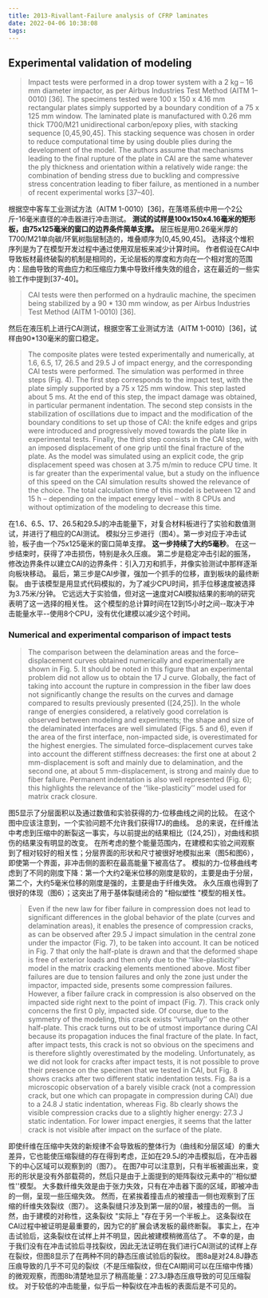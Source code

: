 ```yaml
---
title: 2013-Rivallant-Failure analysis of CFRP laminates
date: 2022-04-06 10:38:08
tags:
---
```


## Experimental validation of modeling

>Impact tests were performed in a drop tower system with a 2 kg – 16 mm diameter impactor, as per Airbus Industries Test Method (AITM 1–0010) [36].
>The specimens tested were 100 x 150 x 4.16 mm rectangular plates simply supported by a boundary condition of a 75 x 125 mm window.
>The laminated plate is manufactured with 0.26 mm thick T700/M21 unidirectional carbon/epoxy plies, with stacking sequence [0,45,90,45].
>This stacking sequence was chosen in order to reduce computational time by using double plies during the development of the model.
>The authors assume that mechanisms leading to the final rupture of the plate in CAI are the same whatever the ply thickness and orientation within a relatively wide range: the combination of bending stress due to buckling and compressive stress concentration leading to fiber failure, as mentioned in a number of recent experimental works [37–40].

根据空中客车工业测试方法（AITM 1-0010）[36]，在落塔系统中用一个2公斤-16毫米直径的冲击器进行冲击测试。
**测试的试样是100x150x4.16毫米的矩形板，由75x125毫米的窗口的边界条件简单支撑。**
层压板是用0.26毫米厚的T700/M21单向碳/环氧树脂层制造的，堆叠顺序为[0,45,90,45]。
选择这个堆积序列是为了在模型开发过程中通过使用双层板来减少计算时间。
作者假设在CAI中导致板材最终破裂的机制是相同的，无论层板的厚度和方向在一个相对宽的范围内：屈曲导致的弯曲应力和压缩应力集中导致纤维失效的组合，这在最近的一些实验工作中提到[37-40]。

>CAI tests were then performed on a hydraulic machine, the specimen being stabilized by a 90 * 130 mm window, as per Airbus Industries Test Method (AITM 1-0010) [36].

然后在液压机上进行CAI测试，根据空客工业测试方法（AITM 1-0010）[36]，试样由90*130毫米的窗口稳定。

>The composite plates were tested experimentally and numerically, at 1.6, 6.5, 17, 26.5 and 29.5 J of impact energy, and the corresponding CAI tests were performed.
>The simulation was performed in three steps (Fig. 4). The first step corresponds to the impact test, with the plate simply supported by a 75 x 125 mm window.
>This step lasted about 5 ms.
>At the end of this step, the impact damage was obtained, in particular permanent indentation.
>The second step consists in the stabilization of oscillations due to impact and the modification of the boundary conditions to set up those of CAI: the knife edges and grips were introduced and progressively moved towards the plate like in experimental tests.
>Finally, the third step consists in the CAI step, with an imposed displacement of one grip until the final fracture of the plate.
>As the model was simulated using an explicit code, the grip displacement speed was chosen at 3.75 m/min to reduce CPU time.
>It is far greater than the experimental value, but a study on the influence of this speed on the CAI simulation results showed the relevance of the choice.
>The total calculation time of this model is between 12 and 15 h – depending on the impact energy level – with 8 CPUs and without optimization of the modeling to decrease this time.

在1.6、6.5、17、26.5和29.5J的冲击能量下，对复合材料板进行了实验和数值测试，并进行了相应的CAI测试。
模拟分三步进行（图4）。第一步对应于冲击试验，板子由一个75x125毫米的窗口简单支撑。
**这一步持续了大约5毫秒**。
在这一步结束时，获得了冲击损伤，特别是永久压痕。
第二步是稳定冲击引起的振荡，修改边界条件以建立CAI的边界条件：引入刀刃和抓手，并像实验测试中那样逐渐向板块移动。
最后，第三步是CAI步骤，强加一个抓手的位移，直到板块的最终断裂。
由于该模型是用显式代码模拟的，为了减少CPU时间，抓手位移速度被选择为3.75米/分钟。
它远远大于实验值，但对这一速度对CAI模拟结果的影响的研究表明了这一选择的相关性。
这个模型的总计算时间在12到15小时之间--取决于冲击能量水平--使用8个CPU，没有优化建模以减少这个时间。

### Numerical and experimental comparison of impact tests

>The comparison between the delamination areas and the force–displacement curves obtained numerically and experimentally are shown in Fig. 5.
>It should be noted in this figure that an experimental problem did not allow us to obtain the 17 J curve.
>Globally, the fact of taking into account the rupture in compression in the fiber law does not significantly change the results on the curves and damage compared to results previously presented ([24,25]).
>In the whole range of energies considered, a relatively good correlation is observed between modeling and experiments; the shape and size of the delaminated interfaces are well simulated (Figs. 5 and 6), even if the area of the first interface, non-impacted side, is overestimated for the highest energies.
>The simulated force–displacement curves take into account the different stiffness decreases: the first one at about 2 mm-displacement is soft and mainly due to delamination, and the second one, at about 5 mm-displacement, is strong and mainly due to fiber failure.
>Permanent indentation is also well represented (Fig. 6); this highlights the relevance of the ‘‘like-plasticity’’ model used for matrix crack closure.

图5显示了分层面积以及通过数值和实验获得的力-位移曲线之间的比较。
在这个图中应该注意到，一个实验问题不允许我们获得17J的曲线。
总的来说，在纤维法中考虑到压缩中的断裂这一事实，与以前提出的结果相比（[24,25]），对曲线和损伤的结果没有明显的改变。
在所考虑的整个能量范围内，在建模和实验之间观察到了相对较好的相关性；分层界面的形状和尺寸被很好地模拟出来（图5和图6），即使第一个界面，非冲击侧的面积在最高能量下被高估了。
模拟的力-位移曲线考虑到了不同的刚度下降：第一个大约2毫米位移的刚度是软的，主要是由于分层，第二个，大约5毫米位移的刚度是强的，主要是由于纤维失效。
永久压痕也得到了很好的体现（图6）；这突出了用于基体裂缝闭合的 "相似塑性 "模型的相关性。

>Even if the new law for fiber failure in compression does not lead to significant differences in the global behavior of the plate (curves and delamination areas), it enables the presence of compression cracks, as can be observed after 29.5 J impact simulation in the central zone under the impactor (Fig. 7), to be taken into account.
>It can be noticed in Fig. 7 that only the half-plate is drawn and that the deformed shape is free of exterior loads and then only due to the ‘‘like-plasticity’’ model in the matrix cracking elements mentioned above.
>Most fiber failures are due to tension failures and only the zone just under the impactor, impacted side, presents some compression failures.
>However, a fiber failure crack in compression is also observed on the impacted side right next to the point of impact (Fig. 7).
>This crack only concerns the first 0 ply, impacted side.
>Of course, due to the symmetry of the modeling, this crack exists ‘‘virtually’’ on the other half-plate.
>This crack turns out to be of utmost importance during CAI because its propagation induces the final fracture of the plate.
>In fact, after impact tests, this crack is not so obvious on the specimens and is therefore slightly overestimated by the modeling.
>Unfortunately, as we did not look for cracks after impact tests, it is not possible to prove their presence on the specimen that we tested in CAI, but Fig. 8 shows cracks after two different static indentation tests.
>Fig. 8a is a microscopic observation of a barely visible crack (not a compression crack, but one which can propagate in compression during CAI) due to a 24.8 J static indentation, whereas Fig. 8b clearly shows the visible compression cracks due to a slightly higher energy: 27.3 J static indentation.
>For lower impact energies, it seems that the latter crack is not visible after impact on the surface of the plate.

即使纤维在压缩中失效的新规律不会导致板的整体行为（曲线和分层区域）的重大差异，它也能使压缩裂缝的存在得到考虑，正如在29.5J的冲击模拟后，在冲击器下的中心区域可以观察到的（图7）。
在图7中可以注意到，只有半板被画出来，变形的形状是没有外部载荷的，然后只是由于上面提到的矩阵裂纹元素中的''相似塑性''模型。
大多数纤维失效是由于张力失效，只有在冲击器下面的区域，即被冲击的一侧，呈现一些压缩失效。
然而，在紧挨着撞击点的被撞击一侧也观察到了压缩的纤维失效裂纹（图7）。
这条裂缝只涉及到第一层的0层，被撞击的一侧。
当然，由于建模的对称性，这条裂纹 "实际上 "存在于另一个半板上。
这条裂纹在CAI过程中被证明是最重要的，因为它的扩展会诱发板的最终断裂。
事实上，在冲击试验后，这条裂纹在试样上并不明显，因此被建模稍微高估了。
不幸的是，由于我们没有在冲击试验后寻找裂纹，因此无法证明在我们进行CAI测试的试样上存在裂纹，但图8显示了在两种不同的静态压痕试验后的裂纹。
图8a是对24.8J静态压痕导致的几乎不可见的裂纹（不是压缩裂纹，但在CAI期间可以在压缩中传播）的微观观察，而图8b清楚地显示了稍高能量：27.3J静态压痕导致的可见压缩裂纹。
对于较低的冲击能量，似乎后一种裂纹在冲击板的表面后是不可见的。
